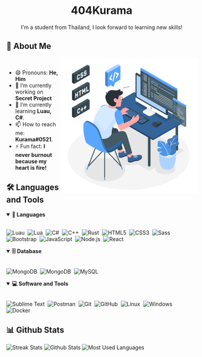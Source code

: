 <!--
- 🔭 I’m currently working on ...
- 🌱 I’m currently learning ...
- 👯 I’m looking to collaborate on ...
- 🤔 I’m looking for help with ...
- 💬 Ask me about ...
- 📫 How to reach me: ...
- 😄 Pronouns: ...
- ⚡ Fun fact: ...
-->

<h1 align="center">
  404Kurama
</h1>

<p align="center">
I'm a student from Thailand, I look forward to learning new skills! 
</p>

## 🧑 About Me

<!--- Web illustrations by Storyset ( https://storyset.com/web ) --->
<img align="right" alt="GIF" src="./assets/programming-animate.svg" width="360px"/>

<br>

- 😄 Pronouns: **He, Him**
- 🔭 I’m currently working on **Secret Project**
- 🌱 I’m currently learning **Luau, C#**.
- 📫 How to reach me: **Kurama#0521**.
- ⚡ Fun fact: **I never burnout because my heart is fire!**

## 🛠️ Languages and Tools

<details open>
<summary><b>🧰 Languages</b></summary>
<br>

![Luau](https://img.shields.io/badge/-Luau-red?style=for-the-badge&logo=Roblox)&nbsp;
![Lua](https://img.shields.io/badge/-Lua-blue?style=for-the-badge&logo=Lua)&nbsp;
![C#](https://img.shields.io/badge/-C%23-239120?style=for-the-badge&logo=c-sharp&logoColor=white)&nbsp;
![C++](https://img.shields.io/badge/-C%2B%2B-239120?style=for-the-badge&logo=c%2B%2B&logoColor=white)&nbsp;
![Rust](https://img.shields.io/badge/-Rust-b7410e?style=for-the-badge&logo=rust&logoColor=white)&nbsp;
![HTML5](https://img.shields.io/badge/-HTML-E34F26?style=for-the-badge&logo=html5&logoColor=white)&nbsp;
![CSS3](https://img.shields.io/badge/-CSS-1572B6?style=for-the-badge&logo=css3)&nbsp;
![Sass](https://img.shields.io/badge/-Sass-CC6699?style=for-the-badge&logo=sass&logoColor=white)&nbsp;
![Bootstrap](https://img.shields.io/badge/-Bootstrap-563D7C?style=for-the-badge&logo=bootstrap)&nbsp;
![JavaScript](https://img.shields.io/badge/-JavaScript-black?style=for-the-badge&logo=javascript)&nbsp;
![Node.js](https://img.shields.io/badge/-Node.js-black?style=for-the-badge&logo=Node.js)&nbsp;
![React](https://img.shields.io/badge/-React-black?style=for-the-badge&logo=react)&nbsp;
</details>

<details open>
<summary><b>🗄️ Database</b></summary>
<br>

![MongoDB](https://img.shields.io/badge/-Firebase-black?style=for-the-badge&logo=firebase)&nbsp;
![MongoDB](https://img.shields.io/badge/-MongoDB-black?style=for-the-badge&logo=mongodb)&nbsp;
![MySQL](https://img.shields.io/badge/-MySQL-black?style=for-the-badge&logo=mysql)&nbsp;
</details>

<details open>
<summary><b>💻 Software and Tools</b></summary>
<br>

![Sublime Text](https://img.shields.io/badge/sublime_text-%23575757.svg?style=for-the-badge&logo=sublime-text&logoColor=important)&nbsp;
![Postman](https://img.shields.io/badge/-Postman-FF6C37?style=for-the-badge&logo=postman&logoColor=white)&nbsp;
![Git](https://img.shields.io/badge/-Git-black?style=for-the-badge&logo=git)&nbsp;
![GitHub](https://img.shields.io/badge/-GitHub-black?style=for-the-badge&logo=github)&nbsp;
![Linux](https://img.shields.io/badge/-Linux-black?style=for-the-badge&logo=linux)&nbsp;
![Windows](https://img.shields.io/badge/-Windows-black?style=for-the-badge&logo=windows)&nbsp;
![Docker](https://img.shields.io/badge/-Docker-black?style=for-the-badge&logo=docker)&nbsp;
</details>

## 📊 Github Stats
![Streak Stats](http://github-readme-streak-stats.herokuapp.com?user=404Kurama&theme=dark&hide_border=false)
![Github Stats](https://github-readme-stats.vercel.app/api?username=404Kurama&show_icons=true&theme=dark&count_private=true)
![Most Used Languages](https://github-readme-stats.vercel.app/api/top-langs/?username=404Kurama&layout=compact&theme=dark)
